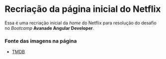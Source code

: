 # Recriação da página inicial do Netflix #

Essa é uma recriação inicial da _home_ do Netflix para resolução do desafio no *Bootcamp* **Avanade Angular Developer**.

### Fonte das imagens na página ###

- [TMDB](https://www.themoviedb.org/)